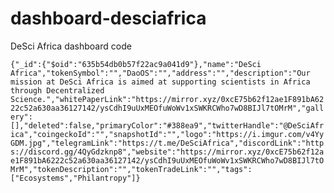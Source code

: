 # dashboard-desciafrica
DeSci Africa dashboard code

```{"_id":{"$oid":"635b54db0b57f22ac9a041d9"},"name":"DeSci Africa","tokenSymbol":"","DaoOS":"","address":"","description":"Our mission at DeSci Africa is aimed at supporting scientists in Africa through Decentralized Science.","whitePaperLink":"https://mirror.xyz/0xcE75b62f12ae1F891bA6222c52a630aa36127142/ysCdhI9uUxMEOfuWoWv1xSWKRCWho7wD8BIJl7tOMrM","gallery":[],"deleted":false,"primaryColor":"#388ea9","twitterHandle":"@DeSciAfrica","coingeckoId":"","snapshotId":"","logo":"https://i.imgur.com/v4YyGDM.jpg","telegramLink":"https://t.me/DeSciAfrica","discordLink":"https://discord.gg/4QyGdzknp8","website":"https://mirror.xyz/0xcE75b62f12ae1F891bA6222c52a630aa36127142/ysCdhI9uUxMEOfuWoWv1xSWKRCWho7wD8BIJl7tOMrM","tokenDescription":"","tokenTradeLink":"","tags":["Ecosystems","Philantropy"]}```

